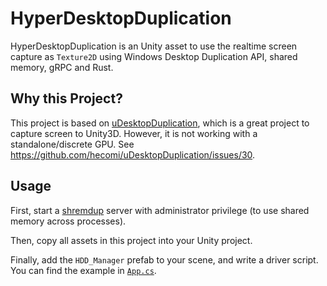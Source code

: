 # HyperDesktopDuplication

HyperDesktopDuplication is an Unity asset to use the realtime screen capture as `Texture2D` using Windows Desktop Duplication API, shared memory, gRPC and Rust.

## Why this Project?

This project is based on [uDesktopDuplication](https://github.com/hecomi/uDesktopDuplication), which is a great project to capture screen to Unity3D. However, it is not working with a standalone/discrete GPU. See https://github.com/hecomi/uDesktopDuplication/issues/30.

## Usage

First, start a [shremdup](https://github.com/DiscreteTom/shremdup) server with administrator privilege (to use shared memory across processes).

Then, copy all assets in this project into your Unity project.

Finally, add the `HDD_Manager` prefab to your scene, and write a driver script. You can find the example in [`App.cs`](https://github.com/DiscreteTom/HyperDesktopDuplication/blob/main/Assets/Scripts/App.cs).
